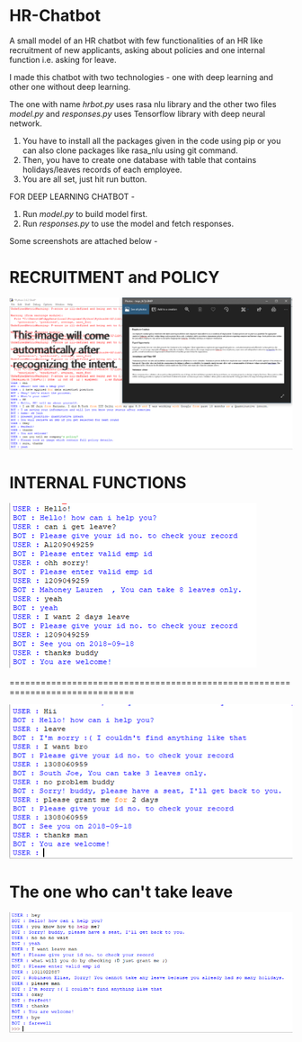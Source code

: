 # HR-Chatbot
A small model of an HR chatbot with few functionalities of an HR like recruitment of new applicants, asking about policies and one internal function i.e. asking for leave.

I made this chatbot with two technologies - one with deep learning and other one without deep learning.

The one with name *hrbot.py* uses rasa nlu library and the other two files *model.py* and *responses.py* uses Tensorflow library with deep neural network.

1. You have to install all the packages given in the code using pip or you can also clone packages like rasa_nlu using git command.
2. Then, you have to create one database with table that contains holidays/leaves records of each employee.
3. You are all set, just hit run button.

FOR DEEP LEARNING CHATBOT - 
1. Run *model.py* to build model first.
2. Run *responses.py* to use the model and fetch responses.

Some screenshots are attached below - 


# RECRUITMENT and POLICY
![alt text](https://raw.githubusercontent.com/AnmolKankariya/HR-Chatbot/master/hrbot%20recruitment%20screen_2.png?raw=true)

# INTERNAL FUNCTIONS
![alt text](https://raw.githubusercontent.com/AnmolKankariya/HR-Chatbot/master/internal%20hr%20function.PNG?raw=true)

==============================================================================

![alt text](https://raw.githubusercontent.com/AnmolKankariya/HR-Chatbot/master/leave%20screenshor.PNG?raw=true)

# The one who can't take leave
![alt text](https://raw.githubusercontent.com/AnmolKankariya/HR-Chatbot/master/person%20with%200%20leave%20left.PNG?raw=true)

